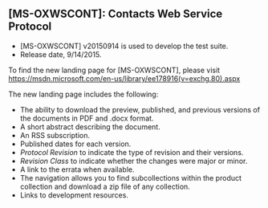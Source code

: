 ## [MS-OXWSCONT]: Contacts Web Service Protocol
- [MS-OXWSCONT] v20150914 is used to develop the test suite.
- Release date, 9/14/2015.

To find the new landing page for [MS-OXWSCONT], please visit https://msdn.microsoft.com/en-us/library/ee178916(v=exchg.80).aspx

The new landing page includes the following:
- The ability to download the preview, published, and previous versions of the documents in PDF and .docx format.
- A short abstract describing the document.
- An RSS subscription.
- Published dates for each version.
- *Protocol Revision* to indicate the type of revision and their versions.
- *Revision Class* to indicate whether the changes were major or minor.
- A link to the errata when available.
- The navigation allows you to find subcollections within the product collection and download a zip file of any collection.
- Links to development resources.